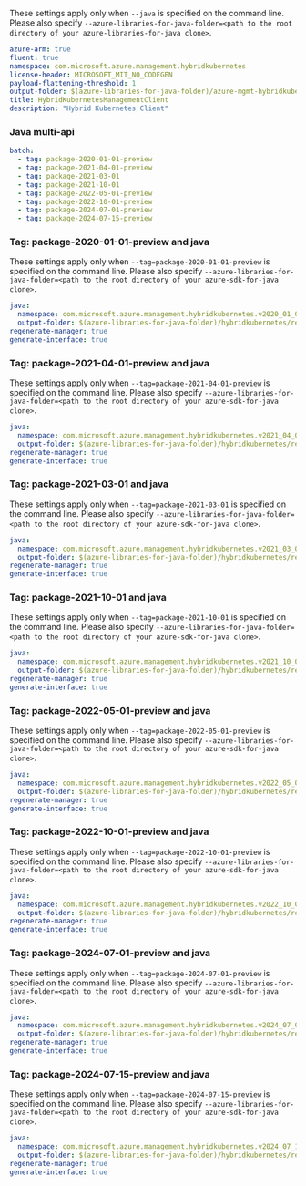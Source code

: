 
These settings apply only when `--java` is specified on the command line.
Please also specify `--azure-libraries-for-java-folder=<path to the root directory of your azure-libraries-for-java clone>`.

``` yaml $(java)
azure-arm: true
fluent: true
namespace: com.microsoft.azure.management.hybridkubernetes
license-header: MICROSOFT_MIT_NO_CODEGEN
payload-flattening-threshold: 1
output-folder: $(azure-libraries-for-java-folder)/azure-mgmt-hybridkubernetes
title: HybridKubernetesManagementClient
description: "Hybrid Kubernetes Client"
```

### Java multi-api

``` yaml $(java) && $(multiapi)
batch:
  - tag: package-2020-01-01-preview
  - tag: package-2021-04-01-preview
  - tag: package-2021-03-01
  - tag: package-2021-10-01
  - tag: package-2022-05-01-preview
  - tag: package-2022-10-01-preview
  - tag: package-2024-07-01-preview
  - tag: package-2024-07-15-preview
```

### Tag: package-2020-01-01-preview and java

These settings apply only when `--tag=package-2020-01-01-preview` is specified on the command line.
Please also specify `--azure-libraries-for-java-folder=<path to the root directory of your azure-sdk-for-java clone>`.

``` yaml $(tag) == 'package-2020-01-01-preview' && $(java) && $(multiapi)
java:
  namespace: com.microsoft.azure.management.hybridkubernetes.v2020_01_01_preview
  output-folder: $(azure-libraries-for-java-folder)/hybridkubernetes/resource-manager/v2020_01_01_preview
regenerate-manager: true
generate-interface: true
```
### Tag: package-2021-04-01-preview and java

These settings apply only when `--tag=package-2021-04-01-preview` is specified on the command line.
Please also specify `--azure-libraries-for-java-folder=<path to the root directory of your azure-sdk-for-java clone>`.

``` yaml $(tag) == 'package-2020-04-01-preview' && $(java) && $(multiapi)
java:
  namespace: com.microsoft.azure.management.hybridkubernetes.v2021_04_01_preview
  output-folder: $(azure-libraries-for-java-folder)/hybridkubernetes/resource-manager/v2021_04_01_preview
regenerate-manager: true
generate-interface: true
```
### Tag: package-2021-03-01 and java

These settings apply only when `--tag=package-2021-03-01` is specified on the command line.
Please also specify `--azure-libraries-for-java-folder=<path to the root directory of your azure-sdk-for-java clone>`.

``` yaml $(tag) == 'package-2021-03-01' && $(java) && $(multiapi)
java:
  namespace: com.microsoft.azure.management.hybridkubernetes.v2021_03_01
  output-folder: $(azure-libraries-for-java-folder)/hybridkubernetes/resource-manager/v2021_03_01
regenerate-manager: true
generate-interface: true
```
### Tag: package-2021-10-01 and java

These settings apply only when `--tag=package-2021-10-01` is specified on the command line.
Please also specify `--azure-libraries-for-java-folder=<path to the root directory of your azure-sdk-for-java clone>`.

``` yaml $(tag) == 'package-2021-10-01' && $(java) && $(multiapi)
java:
  namespace: com.microsoft.azure.management.hybridkubernetes.v2021_10_01
  output-folder: $(azure-libraries-for-java-folder)/hybridkubernetes/resource-manager/v2021_10_01
regenerate-manager: true
generate-interface: true
```
### Tag: package-2022-05-01-preview and java

These settings apply only when `--tag=package-2022-05-01-preview` is specified on the command line.
Please also specify `--azure-libraries-for-java-folder=<path to the root directory of your azure-sdk-for-java clone>`.

``` yaml $(tag) == 'package-2022-05-01-preview' && $(java) && $(multiapi)
java:
  namespace: com.microsoft.azure.management.hybridkubernetes.v2022_05_01_preview
  output-folder: $(azure-libraries-for-java-folder)/hybridkubernetes/resource-manager/v2022_05_01_preview
regenerate-manager: true
generate-interface: true
```
### Tag: package-2022-10-01-preview and java

These settings apply only when `--tag=package-2022-10-01-preview` is specified on the command line.
Please also specify `--azure-libraries-for-java-folder=<path to the root directory of your azure-sdk-for-java clone>`.

``` yaml $(tag) == 'package-2022-10-01-preview' && $(java) && $(multiapi)
java:
  namespace: com.microsoft.azure.management.hybridkubernetes.v2022_10_01_preview
  output-folder: $(azure-libraries-for-java-folder)/hybridkubernetes/resource-manager/v2022_10_01_preview
regenerate-manager: true
generate-interface: true
```
### Tag: package-2024-07-01-preview and java

These settings apply only when `--tag=package-2024-07-01-preview` is specified on the command line.
Please also specify `--azure-libraries-for-java-folder=<path to the root directory of your azure-sdk-for-java clone>`.

``` yaml $(tag) == 'package-2024-07-01-preview' && $(java) && $(multiapi)
java:
  namespace: com.microsoft.azure.management.hybridkubernetes.v2024_07_01_preview
  output-folder: $(azure-libraries-for-java-folder)/hybridkubernetes/resource-manager/v2024_07_01_preview
regenerate-manager: true
generate-interface: true
```
### Tag: package-2024-07-15-preview and java

These settings apply only when `--tag=package-2024-07-15-preview` is specified on the command line.
Please also specify `--azure-libraries-for-java-folder=<path to the root directory of your azure-sdk-for-java clone>`.

``` yaml $(tag) == 'package-2024-07-15-preview' && $(java) && $(multiapi)
java:
  namespace: com.microsoft.azure.management.hybridkubernetes.v2024_07_15_preview
  output-folder: $(azure-libraries-for-java-folder)/hybridkubernetes/resource-manager/v2024_07_15_preview
regenerate-manager: true
generate-interface: true
```